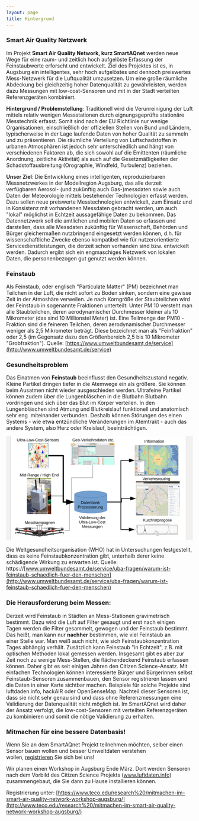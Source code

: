 ```yaml
---
layout: page
title: Hintergrund
---
```


### Smart Air Quality Netzwerk

Im Projekt **Smart Air Quality Network, kurz SmartAQnet** werden neue Wege für
eine raum- und zeitlich hoch aufgelöste Erfassung der Feinstaubwerte erforscht
und entwickelt. Ziel des Projektes ist es, in Augsburg ein intelligentes, sehr
hoch aufgelöstes und dennoch preiswertes Mess-Netzwerk für die Luftqualität
umzusetzen. Um eine große räumliche Abdeckung bei gleichzeitig hoher
Datenqualität zu gewährleisten, werden dazu Messungen mit low-cost-Sensoren und
mit in der Stadt verteilten Referenzgeräten kombiniert.

**Hintergrund / Problemstellung**: Traditionell wird die Verunreinigung der Luft
mittels relativ wenigen Messstationen durch eignungsgeprüfte stationäre
Messtechnik erfasst. Somit sind nach der EU Richtlinie nur wenige
Organisationen, einschließlich der offiziellen Stellen von Bund und Ländern,
typischerweise in der Lage laufende Daten von hoher Qualität zu sammeln und zu
präsentieren. Die räumliche Verteilung von Luftschadstoffen in urbanen
Atmosphären ist jedoch sehr unterschiedlich und hängt von verschiedenen Faktoren
ab, die sich sowohl auf die Emittenten (räumliche Anordnung, zeitliche
Aktivität) als auch auf die Gesetzmäßigkeiten der Schadstoffausbreitung
(Orographie, Windfeld, Turbulenz) beziehen.

**Unser Ziel**:  Die Entwicklung eines intelligenten, reproduzierbaren
Messnetzwerkes in der Modellregion Augsburg, das alle derzeit verfügbaren
Aerosol- (und zukünftig auch Gas-)messdaten sowie auch Daten der Meteorologie
mittels bestehender Technologien erfasst werden. Dazu sollen neue preiswerte
Messtechnologien entwickelt, zum Einsatz und in Konsistenz mit vorhandenen
Messdaten gebracht werden, um auch "lokal" möglichst in Echtzeit aussagefähige
Daten zu bekommen. Das Datennetzwerk soll die amtlichen und mobilen Daten so
erfassen und darstellen, dass alle Messdaten zukünftig für Wissenschaft,
Behörden und Bürger gleichermaßen nutzbringend eingesetzt werden können, d.h.
für wissenschaftliche Zwecke ebenso kompatibel wie für nutzerorientierte
Servicedienstleistungen, die derzeit schon vorhanden sind bzw. entwickelt
werden. Dadurch ergibt sich ein engmaschiges Netzwerk von lokalen Daten, die
personenbezogen gut genutzt werden können.

### Feinstaub

Als Feinstaub, oder englisch "Particulate Matter" (PM) bezeichnet man Teilchen
in der Luft, die nicht sofort zu Boden sinken, sondern eine gewisse Zeit in der
Atmoshäre verweilen. Je nach Korngröße der Staubteilchen wird der Feinstaub in
sogenannte Fraktionen unterteilt: Unter PM 10 versteht man alle Staubteilchen,
deren aerodynamischer Durchmesser kleiner als 10 Mikrometer (das sind 10
Millionstel Meter) ist. Eine Teilmenge der PM10 -Fraktion sind die feineren
Teilchen, deren aerodynamischer Durchmesser weniger als 2,5 Mikrometer beträgt.
Diese bezeichnet man als "Feinfraktion" oder 2,5 (im Gegensatz dazu den
Größenbereich 2,5 bis 10 Mikrometer "Grobfraktion"). Quelle:
[https://www.umweltbundesamt,de/service](http://www.umweltbundesamt.de/service)

### Gesundheitsproblem

Das Einatmen von **Feinstaub** beeinflusst den Gesundheitszustand negativ.
Kleine Partikel dringen tiefer in die Atemwege ein als größere. Sie können beim
Ausatmen nicht wieder ausgeschieden werden. Ultrafeine Partikel können zudem
über die Lungenbläschen in die Blutbahn Blutbahn vordringen und sich über das
Blut im Körper verteilen. In den Lungenbläschen sind Atmung und Blutkreislauf
funktionell und anatomisch sehr eng  miteinander verbunden. Deshalb
können Störungen des einen Systems - wie etwa entzündliche Veränderungen im
Atemtrakt - auch das andere System, also Herz oder Kreislauf, beeinträchtigen.

![Datenfluss im SmartAQnet](/assets/img/project-images/Projekt%20SAQN%20Mitmachen_1.png)

Die Weltgesundheitsorganisation (WHO) hat in Untersuchungen festgestellt, dass
es keine Feinstaubkonzentration gibt, unterhalb derer keine schädigende Wirkung
zu erwarten ist. Quelle:
https://[www.umweltbundesamt.de/service/uba-fragen/warum-ist-feinstaub-schaedlich-fuer-den-menschen](http://www.umweltbundesamt.de/service/uba-fragen/warum-ist-feinstaub-schaedlich-fuer-den-menschen)
  
### Die Herausforderung beim Messen:

Derzeit wird Feinstaub in Städten an Mess-Stationen gravimetrisch bestimmt. Dazu
wird die Luft auf Filter gesaugt und erst nach einigen Tagen werden die Filter
gesammelt, gewogen und der Feinstaub bestimmt. Das heißt, man kann nur
**nachher** bestimmen, wie viel Feinstaub an einer Stelle war. Man weiß auch
nicht, wie sich Feinstaubkonzentration Tages abhängig verhält. Zusätzlich kann
Feinstaub "in Echtzeit", z.B. mit optischen Methoden lokal gemessen
werden. Insgesamt gibt es aber zur Zeit noch zu wenige Mess-Stellen, die
flächendeckend Feinstaub erfassen können. Daher gibt es seit einigen Jahren den
Citizen Science-Ansatz. Mit einfachen Technologien können interessierte Bürger
und Bürgerinnen selbst Feinstaub-Sensoren zusammenbauen, den Sensor registrieren
lassen und die Daten in einer Karte sichtbar machen. Beispiele für solche
Projekte sind luftdaden.info, hackAIR oder OpenSenseMap. Nachteil dieser
Sensoren ist, dass sie nicht sehr genau sind und dass ohne Referenzmessungen
eine Validierung der Datenqualität nicht möglich ist. Im SmartAQnet wird daher
der Ansatz verfolgt, die low-cost-Sensoren mit verteilten Referenzgeräten zu
kombinieren und somit die nötige Validierung zu erhalten.

### Mitmachen für eine bessere Datenbasis!

Wenn Sie an dem SmartAQnet Projekt teilnehmen möchten, selber einen Sensor bauen
wollen und besser Umweltdaten verstehen
wollen, [registrieren](http://www.lists.kit.edu/sympa/subscribe/feinstaub) Sie
sich bei uns!

Wir planen einen Workshop in Augsburg Ende März. Dort werden Sensoren nach dem
Vorbild des Citizen Science Projekts (www.luftdaten.info) zusammengebaut, die
Sie dann zu Hause installieren können.

Registrierung unter: [https://www.teco.edu/research%20/mitmachen-im-smart-air-quality-network-workshop-augsburg/](http://www.teco.edu/research%20/mitmachen-im-smart-air-quality-network-workshop-augsburg/)